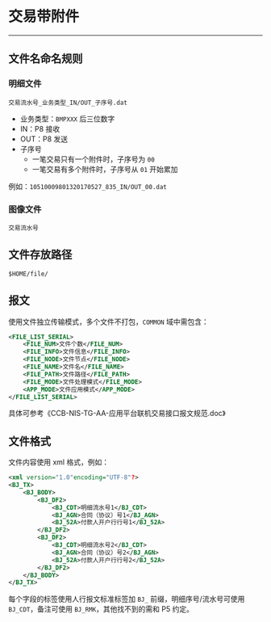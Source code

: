 # 交易带附件

---

## 文件名命名规则

### 明细文件

`交易流水号_业务类型_IN/OUT_子序号.dat`

* 业务类型：`BMPXXX` 后三位数字
* IN：P8 接收
* OUT：P8 发送
* 子序号
  * 一笔交易只有一个附件时，子序号为 `00`
  * 一笔交易有多个附件时，子序号从 `01` 开始累加

例如：`10510009801320170527_835_IN/OUT_00.dat`

### 图像文件

`交易流水号`

## 文件存放路径

`$HOME/file/`

## 报文

使用文件独立传输模式，多个文件不打包，`COMMON` 域中需包含：

```xml
<FILE_LIST_SERIAL>
    <FILE_NUM>文件个数</FILE_NUM>
    <FILE_INFO>文件信息</FILE_INFO>
    <FILE_NODE>文件节点</FILE_NODE>
    <FILE_NAME>文件名</FILE_NAME>
    <FILE_PATH>文件路径</FILE_PATH>
    <FILE_MODE>文件处理模式</FILE_MODE>
    <APP_MODE>文件应用模式</APP_MODE>
</FILE_LIST_SERIAL>
```

具体可参考《CCB-NIS-TG-AA-应用平台联机交易接口报文规范.doc》

## 文件格式

文件内容使用 xml 格式，例如：

```xml
<xml version="1.0"encoding="UTF-8"?>                    
<BJ_TX>
    <BJ_BODY>                
        <BJ_DF2>
            <BJ_CDT>明细流水号1</BJ_CDT>
            <BJ_AGN>合同（协议）号1</BJ_AGN>
            <BJ_52A>付款人开户行行号1</BJ_52A>
        </BJ_DF2>
        <BJ_DF2>
            <BJ_CDT>明细流水号2</BJ_CDT>
            <BJ_AGN>合同（协议）号2</BJ_AGN>
            <BJ_52A>付款人开户行行号2</BJ_52A>
        </BJ_DF2>
    </BJ_BODY>
</BJ_TX>
```

每个字段的标签使用人行报文标准标签加 `BJ_` 前缀，明细序号/流水号可使用 `BJ_CDT`，备注可使用 `BJ_RMK`，其他找不到的需和 P5 约定。


